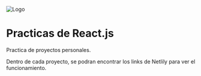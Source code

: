 
![Logo](https://quintagroup.com/cms/js/js-image/react.js-logo.png)


# Practicas de React.js

Practica de proyectos personales.

Dentro de cada proyecto, se podran encontrar los links de Netlily para ver el funcionamiento.

